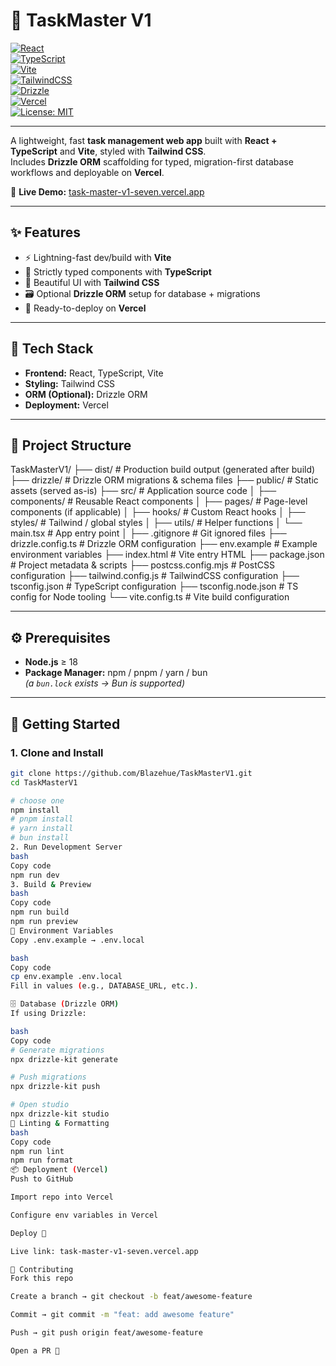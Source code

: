 # 📝 TaskMaster V1

[![React](https://img.shields.io/badge/React-20232A?style=for-the-badge&logo=react&logoColor=61DAFB)](https://reactjs.org/)  
[![TypeScript](https://img.shields.io/badge/TypeScript-007ACC?style=for-the-badge&logo=typescript&logoColor=white)](https://www.typescriptlang.org/)  
[![Vite](https://img.shields.io/badge/Vite-646CFF?style=for-the-badge&logo=vite&logoColor=white)](https://vitejs.dev/)  
[![TailwindCSS](https://img.shields.io/badge/TailwindCSS-38B2AC?style=for-the-badge&logo=tailwind-css&logoColor=white)](https://tailwindcss.com/)  
[![Drizzle](https://img.shields.io/badge/Drizzle-FFBE2E?style=for-the-badge&logo=drizzle&logoColor=black)](https://orm.drizzle.team/)  
[![Vercel](https://img.shields.io/badge/Vercel-000000?style=for-the-badge&logo=vercel&logoColor=white)](https://vercel.com/)  
[![License: MIT](https://img.shields.io/badge/License-MIT-green.svg?style=for-the-badge)](LICENSE)

---

A lightweight, fast **task management web app** built with **React + TypeScript** and **Vite**, styled with **Tailwind CSS**.  
Includes **Drizzle ORM** scaffolding for typed, migration-first database workflows and deployable on **Vercel**.

🔗 **Live Demo:** [task-master-v1-seven.vercel.app](https://task-master-v1-seven.vercel.app)

---

## ✨ Features

- ⚡ Lightning-fast dev/build with **Vite**
- 🧩 Strictly typed components with **TypeScript**
- 🎨 Beautiful UI with **Tailwind CSS**
- 🗃️ Optional **Drizzle ORM** setup for database + migrations
- 🚀 Ready-to-deploy on **Vercel**

---

## 🧱 Tech Stack

- **Frontend:** React, TypeScript, Vite  
- **Styling:** Tailwind CSS  
- **ORM (Optional):** Drizzle ORM  
- **Deployment:** Vercel  

---

## 📁 Project Structure


TaskMasterV1/
├── dist/                  # Production build output (generated after build)
├── drizzle/               # Drizzle ORM migrations & schema files
├── public/                # Static assets (served as-is)
├── src/                   # Application source code
│   ├── components/        # Reusable React components
│   ├── pages/             # Page-level components (if applicable)
│   ├── hooks/             # Custom React hooks
│   ├── styles/            # Tailwind / global styles
│   ├── utils/             # Helper functions
│   └── main.tsx           # App entry point
│
├── .gitignore             # Git ignored files
├── drizzle.config.ts      # Drizzle ORM configuration
├── env.example            # Example environment variables
├── index.html             # Vite entry HTML
├── package.json           # Project metadata & scripts
├── postcss.config.mjs     # PostCSS configuration
├── tailwind.config.js     # TailwindCSS configuration
├── tsconfig.json          # TypeScript configuration
├── tsconfig.node.json     # TS config for Node tooling
└── vite.config.ts         # Vite build configuration



---

## ⚙️ Prerequisites

- **Node.js** ≥ 18  
- **Package Manager:** npm / pnpm / yarn / bun  
  _(a `bun.lock` exists → Bun is supported)_  

---

## 🚀 Getting Started

### 1. Clone and Install
```bash
git clone https://github.com/Blazehue/TaskMasterV1.git
cd TaskMasterV1

# choose one
npm install
# pnpm install
# yarn install
# bun install
2. Run Development Server
bash
Copy code
npm run dev
3. Build & Preview
bash
Copy code
npm run build
npm run preview
🔐 Environment Variables
Copy .env.example → .env.local

bash
Copy code
cp env.example .env.local
Fill in values (e.g., DATABASE_URL, etc.).

🗄️ Database (Drizzle ORM)
If using Drizzle:

bash
Copy code
# Generate migrations
npx drizzle-kit generate

# Push migrations
npx drizzle-kit push

# Open studio
npx drizzle-kit studio
🧪 Linting & Formatting
bash
Copy code
npm run lint
npm run format
📦 Deployment (Vercel)
Push to GitHub

Import repo into Vercel

Configure env variables in Vercel

Deploy 🎉

Live link: task-master-v1-seven.vercel.app

🙌 Contributing
Fork this repo

Create a branch → git checkout -b feat/awesome-feature

Commit → git commit -m "feat: add awesome feature"

Push → git push origin feat/awesome-feature

Open a PR 🚀


